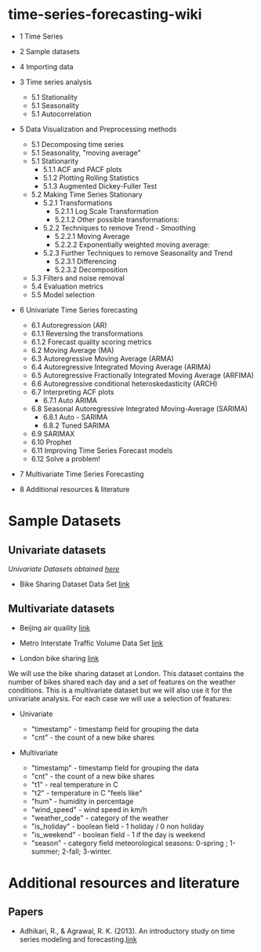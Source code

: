 # time-series-forecasting-wiki



* 1  Time Series
* 2  Sample datasets
* 4  Importing data
* 3  Time series analysis
  * 5.1  Stationality
  * 5.1  Seasonality 
  * 5.1  Autocorrelation
* 5  Data Visualization and Preprocessing methods
  * 5.1  Decomposing time series
  * 5.1  Seasonality, "moving average"  
  * 5.1  Stationarity  
    * 5.1.1  ACF and PACF plots
    * 5.1.2  Plotting Rolling Statistics
	* 5.1.3  Augmented Dickey-Fuller Test
  * 5.2  Making Time Series Stationary
	* 5.2.1  Transformations
	  * 5.2.1.1  Log Scale Transformation
	  * 5.2.1.2  Other possible transformations:
	* 5.2.2  Techniques to remove Trend - Smoothing
	  * 5.2.2.1  Moving Average
	  * 5.2.2.2  Exponentially weighted moving average:
	* 5.2.3  Further Techniques to remove Seasonality and Trend
	  * 5.2.3.1  Differencing
	  * 5.2.3.2  Decomposition
  * 5.3  Filters and noise removal
  * 5.4  Evaluation metrics
  * 5.5  Model selection
* 6  Univariate Time Series forecasting
  * 6.1  Autoregression (AR)
  * 6.1.1  Reversing the transformations
  * 6.1.2  Forecast quality scoring metrics
  * 6.2  Moving Average (MA)
  * 6.3  Autoregressive Moving Average (ARMA)
  * 6.4  Autoregressive Integrated Moving Average (ARIMA)
  * 6.5  Autoregressive Fractionally Integrated Moving Average (ARFIMA)
  * 6.6  Autoregressive conditional heteroskedasticity (ARCH)
  * 6.7  Interpreting ACF plots
	* 6.7.1  Auto ARIMA
  * 6.8  Seasonal Autoregressive Integrated Moving-Average (SARIMA)
	* 6.8.1  Auto - SARIMA
	* 6.8.2  Tuned SARIMA
  * 6.9  SARIMAX
  * 6.10  Prophet
  * 6.11  Improving Time Series Forecast models
  * 6.12  Solve a problem!
  
* 7  Multivariate Time Series Forecasting

* 8  Additional resources & literature
  

# Sample Datasets
## Univariate datasets
*Univariate Datasets obtained [here](https://machinelearningmastery.com/time-series-datasets-for-machine-learning/)*

* Bike Sharing Dataset Data Set [link](https://archive.ics.uci.edu/ml/datasets/Bike+Sharing+Dataset)

## Multivariate datasets

* Beijing air quaility [link](https://archive.ics.uci.edu/ml/datasets/Beijing+Multi-Site+Air-Quality+Data)
* Metro Interstate Traffic Volume Data Set [link](https://archive.ics.uci.edu/ml/datasets/Beijing+Multi-Site+Air-Quality+Data)

* London bike sharing [link](https://www.kaggle.com/hmavrodiev/london-bike-sharing-dataset/data#_=_)

We will use the bike sharing dataset at London. This dataset contains the number of bikes shared each day and a set of features on the weather conditions. This is a multivariate dataset but we will also use it for the univariate analysis. For each case we will use a selection of features:

* Univariate
  * "timestamp" - timestamp field for grouping the data
  * "cnt" - the count of a new bike shares
  
* Multivariate 
  * "timestamp" - timestamp field for grouping the data
  * "cnt" - the count of a new bike shares
  * "t1" - real temperature in C
  * "t2" - temperature in C "feels like"
  * "hum" - humidity in percentage
  * "wind_speed" - wind speed in km/h
  * "weather_code" - category of the weather
  * "is_holiday" - boolean field - 1 holiday / 0 non holiday
  * "is_weekend" - boolean field - 1 if the day is weekend
  * "season" - category field meteorological seasons: 0-spring ; 1-summer; 2-fall; 3-winter.

# Additional resources and literature
## Papers

* Adhikari, R., & Agrawal, R. K. (2013). An introductory study on time series modeling and forecasting.[link](https://arxiv.org/ftp/arxiv/papers/1302/1302.6613.pdf)
